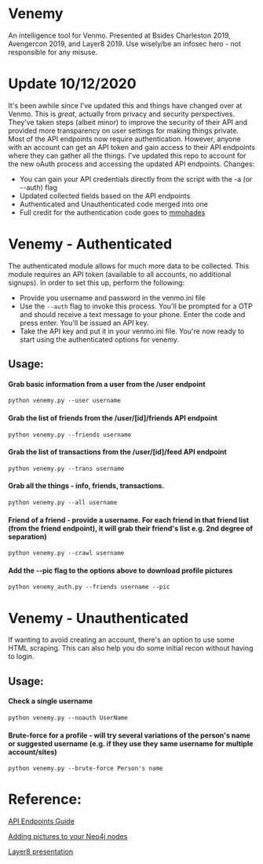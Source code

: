 # Venemy
An intelligence tool for Venmo. Presented at Bsides Charleston 2019, Avengercon 2019, and Layer8 2019. Use wisely/be an infosec hero - not responsible for any misuse.

# Update 10/12/2020
It's been awhile since I've updated this and things have changed over at Venmo. This is *great*, actually from privacy and security perspectives. They've taken steps (albeit minor) to improve the security of their API and provided more transparency on user settings for making things private. Most of the API endpoints now require authentication. However, anyone with an account can get an API token and gain access to their API endpoints where they can gather all the things. I've updated this repo to account for the new oAuth process and accessing the updated API endpoints. Changes:
  - You can gain your API credentials directly from the script with the -a (or --auth) flag
  - Updated collected fields based on the API endpoints
  - Authenticated and Unauthenticated code merged into one
  - Full credit for the authentication code goes to [mmohades](https://github.com/mmohades/Venmo)

# Venemy - Authenticated
The authenticated module allows for much more data to be collected. This module requires an API token (available to all accounts, no additional signups). In order to set this up, perform the following:
  - Provide you username and password in the venmo.ini file
  - Use the `--auth` flag to invoke this process. You'll be prompted for a OTP and should receive a text message to your phone. Enter the code and press enter. You'll be issued an API key.
  - Take the API key and put it in your venmo.ini file. You're now ready to start using the authenticated options for venemy.

## Usage:
#### Grab basic information from a user from the /user endpoint
    python venemy.py --user username

#### Grab the list of friends from the /user/[id]/friends API endpoint
    python venemy.py --friends username

#### Grab the list of transactions from the /user/[id]/feed API endpoint
    python venemy.py --trans username

#### Grab all the things - info, friends, transactions.
    python venemy.py --all username

#### Friend of a friend - provide a username. For each friend in that friend list (from the friend endpoint), it will grab their friend's list e.g. 2nd degree of separation)
    python venemy.py --crawl username
    
#### Add the --pic flag to the options above to download profile pictures
    python venemy_auth.py --friends username --pic

# Venemy - Unauthenticated
If wanting to avoid creating an account, there's an option to use some HTML scraping. This can also help you do some initial recon without having to login.

## Usage:
#### Check a single username
    python venemy.py --noauth UserName

#### Brute-force for a profile - will try several variations of the person's name or suggested username (e.g. if they use they same username for multiple account/sites)
    python venemy.py --brute-force Person's name

# Reference:
[API Endpoints Guide](/reference/api_endpoints.md)

[Adding pictures to your Neo4j nodes](/reference/neo4j_node_pictures.md)

[Layer8 presentation](/reference/venemy_layer8.pdf)
